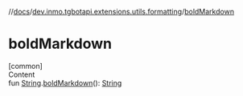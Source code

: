 //[docs](../../index.md)/[dev.inmo.tgbotapi.extensions.utils.formatting](index.md)/[boldMarkdown](bold-markdown.md)



# boldMarkdown  
[common]  
Content  
fun [String](https://kotlinlang.org/api/latest/jvm/stdlib/kotlin/-string/index.html).[boldMarkdown](bold-markdown.md)(): [String](https://kotlinlang.org/api/latest/jvm/stdlib/kotlin/-string/index.html)  



